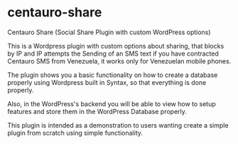 # centauro-share
Centauro Share (Social Share Plugin with custom WordPress options)

This is a Wordpress plugin with custom options about sharing, that blocks by IP and IP attempts the Sending of an SMS text if you have contracted Centauro SMS from Venezuela, it works only for Venezuelan mobile phones.

The plugin shows you a basic functionality on how to create a database properly using Wordpress built in Syntax, so that everything is done properly.

Also, in the WordPress's backend you will be able to view how to setup features and store them in the WordPress Database properly.

This plugin is intended as a demonstration to users wanting create a simple plugin from scratch using simple functionality.
